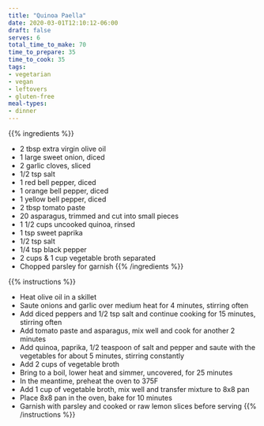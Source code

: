 ```yaml
---
title: "Quinoa Paella"
date: 2020-03-01T12:10:12-06:00
draft: false
serves: 6
total_time_to_make: 70
time_to_prepare: 35
time_to_cook: 35
tags:
- vegetarian
- vegan
- leftovers
- gluten-free
meal-types:
- dinner
---
```


{{% ingredients %}}
- 2 tbsp extra virgin olive oil
- 1 large sweet onion, diced
- 2 garlic cloves, sliced
- 1/2 tsp salt
- 1 red bell pepper, diced
- 1 orange bell pepper, diced
- 1 yellow bell pepper, diced
- 2 tbsp tomato paste
- 20 asparagus, trimmed and cut into small pieces
- 1 1/2 cups uncooked quinoa, rinsed
- 1 tsp sweet paprika
- 1/2 tsp salt
- 1/4 tsp black pepper
- 2 cups & 1 cup vegetable broth separated
- Chopped parsley for garnish
{{% /ingredients %}}

{{% instructions %}}
- Heat olive oil in a skillet
- Saute onions and garlic over medium heat for 4 minutes, stirring often
- Add diced peppers and 1/2 tsp salt and continue cooking for 15 minutes, stirring often
- Add tomato paste and asparagus, mix well and cook for another 2 minutes
- Add quinoa, paprika, 1/2 teaspoon of salt and pepper and saute with the vegetables for about 5 minutes, stirring constantly
- Add 2 cups of vegetable broth
- Bring to a boil, lower heat and simmer, uncovered, for 25 minutes
- In the meantime, preheat the oven to 375F
- Add 1 cup of vegetable broth, mix well and transfer mixture to 8x8 pan
- Place 8x8 pan in the oven, bake for 10 minutes
- Garnish with parsley and cooked or raw lemon slices before serving
{{% /instructions %}}
